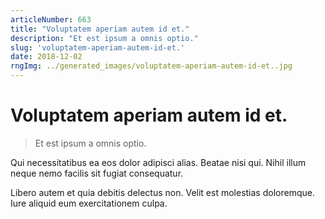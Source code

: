```yaml
---
articleNumber: 663
title: "Voluptatem aperiam autem id et."
description: "Et est ipsum a omnis optio."
slug: 'voluptatem-aperiam-autem-id-et.'
date: 2018-12-02
rngImg: ../generated_images/voluptatem-aperiam-autem-id-et..jpg
---
```


# Voluptatem aperiam autem id et.

> Et est ipsum a omnis optio.

Qui necessitatibus ea eos dolor adipisci alias. Beatae nisi qui. Nihil illum neque nemo facilis sit fugiat consequatur.
 Libero autem et quia debitis delectus non. Velit est molestias doloremque. Iure aliquid eum exercitationem culpa.
